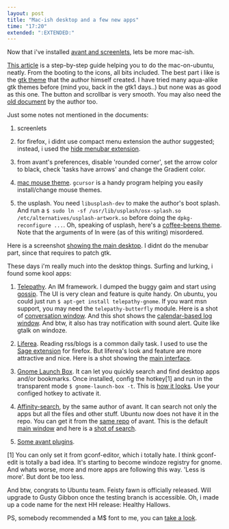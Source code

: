 ```yaml
---
layout: post
title: "Mac-ish desktop and a few new apps"
time: "17:20"
extended: ":EXTENDED:"
---
```


Now that i've installed [avant and screenlets](http://linuxfire.com.cn/~alecs/mtblog/2007/04/avant_and_screenlets_1.html),
lets be more mac-ish.

[This article](http://www.taimila.com/osx-guide-2.php) is a step-by-step guide helping you to do the mac-on-ubuntu, neatly.  From the booting to the icons, all bits included. The best part i like is the [gtk theme](http://www.taimila.com/downloads/gtk-osx-theme.tar.gz) that the author himself created.  I have tried many aqua-alike gtk themes before (mind you, back in the gtk1 days..) but none was as good as this one.  The button and scrollbar is very smooth.  You may also need the [old document](http://www.taimila.com/ubuntuosx.php) by the author too.

Just some notes not mentioned in the documents:

1. screenlets

2. for firefox, i didnt use compact menu extension the author suggested; instead, i used the [hide menubar extension](https://addons.mozilla.org/en-US/firefox/addon/4762).

3. from avant's preferences, disable 'rounded corner', set the arrow color to black, check 'tasks have arrows' and change the Gradient color.

4. [mac mouse theme](http://www.gnome-look.org/content/show.php/MacOSX+PantherX+Mouse+Theme%5BFor+Baghira%5D?content=13524). `gcursor` is a handy program helping you easily install/change mouse themes.

5. the usplash.  You need `libusplash-dev` to make the author's boot splash.  And run a `$ sudo ln -sf /usr/lib/usplash/osx-splash.so /etc/alternatives/usplash-artwork.so` before doing the `dpkg-reconfigure ...`.  Oh, speaking of usplash, here's a [coffee-beens theme](http://onlyubuntu.blogspot.com/2007/03/new-sleek-usplash-proposal-for-ubuntu.html).      
Note that the arguments of ln were (as of this writing) misordered. 

Here is a screenshot [showing the main desktop](http://linuxfire.com.cn/~alecs/pics/mac.png).  I didnt do the menubar part, since that requires to patch gtk.


These days i'm really much into the desktop things.  Surfing and lurking, i found some kool apps:

1. [Telepathy](http://telepathy.freedesktop.org/).  An IM framework. I dumped the buggy gaim and start using [gossip](http://telepathy.freedesktop.org/wiki/Gossip).
The UI is very clean and feature is quite handy. On ubuntu, you could just run `$ apt-get install telepathy-gnome`. If you want msn support, you may need the `telepathy-butterfly` module.  Here is a shot of [conversation window](http://linuxfire.com.cn/~alecs/pics/gossip-telepathy.png). And this shot shows the [calendar-based log window](http://linuxfire.com.cn/~alecs/pics/gossip-log.png). And btw, it also has tray notification with sound alert. Quite like gtalk on windoze.

2. [Liferea](http://liferea.sourceforge.net/).  Reading rss/blogs is a common daily task.  I used to use the [Sage extension](http://sage.mozdev.org/) for firefox. But liferea's look and feature are more attractive and nice. Here is a shot showing the [main interface](http://linuxfire.com.cn/~alecs/pics/liferea.png).

3. [Gnome Launch Box](http://developer.imendio.com/projects/gnome-launch-box).
It can let you quickly search and find desktop apps and/or bookmarks.
Once installed, config the hotkey[1] and run in the transparent mode `$ gnome-launch-box -t`. This is [how it looks](http://linuxfire.com.cn/~alecs/pics/gnome-launch-box.png).  Use your configed hotkey to activate it.

4. [Affinity-search](http://code.google.com/p/affinity-search/), by the same author of avant. It can search not only the apps but all the files and other stuff. Ubuntu now does not have it in the repo.  You can get it from the [same repo](http://awn.wetpaint.com/page/Ubuntu) of avant. This is the default [main window](http://linuxfire.com.cn/~alecs/pics/affinity-main.png) and here is a [shot of search](http://linuxfire.com.cn/~alecs/pics/affinity-search.png).

5. [Some avant plugins](http://awn.wetpaint.com/page/Dbus+Plugins).


[1] You can only set it from gconf-editor, which i totally hate.  I think gconf-edit is totally a bad idea.  It's starting to become windoze registry for gnome. And whats worse, more and more apps are following this way.  'Less is more'.  But dont be too less.  

And btw, congrats to Ubuntu team. Feisty fawn is officially released.  Will upgrade to Gusty Gibbon once the testing branch is accessible.  Oh, i made up a code name for the next HH release:  Healthy Hallows.  

PS, somebody recommended a M$ font to me, you can [take a look](http://linuxfire.com.cn/~alecs/pics/msyh.png).

